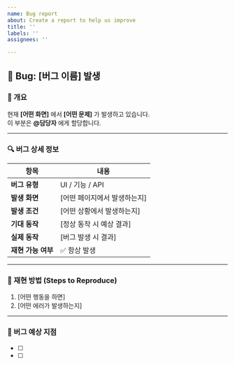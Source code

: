 ```yaml
---
name: Bug report
about: Create a report to help us improve
title: ''
labels: ''
assignees: ''

---
```


## **🐛 Bug: [버그 이름] 발생**

### **📌 개요**

현재 **[어떤 화면]** 에서 **[어떤 문제]** 가 발생하고 있습니다.  
이 부분은 **@담당자** 에게 할당합니다.

---

### **🔍 버그 상세 정보**

| 항목               | 내용                         |
| ------------------ | ---------------------------- |
| **버그 유형**      | UI / 기능 / API              |
| **발생 화면**      | [어떤 페이지에서 발생하는지] |
| **발생 조건**      | [어떤 상황에서 발생하는지]   |
| **기대 동작**      | [정상 동작 시 예상 결과]     |
| **실제 동작**      | [버그 발생 시 결과]          |
| **재현 가능 여부** | ✅ 항상 발생                 |

---

### **🎯 재현 방법 (Steps to Reproduce)**

1. [어떤 행동을 하면]
2. [어떤 에러가 발생하는지]

---

### **👀 버그 예상 지점**

- [ ]
- [ ]
